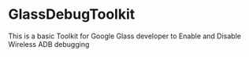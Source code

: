 GlassDebugToolkit
=================

This is a basic Toolkit for Google Glass developer to Enable and Disable Wireless ADB debugging

